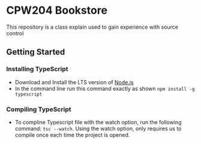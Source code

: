 # CPW204 Bookstore
This repository is a class explain used to gain experience with source control

## Getting Started

### Installing TypeScript
- Download and Install the LTS version of [Node.js](https://nodejs.org/en/download/prebuilt-installer)
- In the command line run this command exactly as shown
`npm install -g typescript`

### Compiling TypeScript
- To compline Typescript file with the watch option,
run the following command: `tsc --watch`. Using the watch option, only requires us to compile once each time the project is opened.